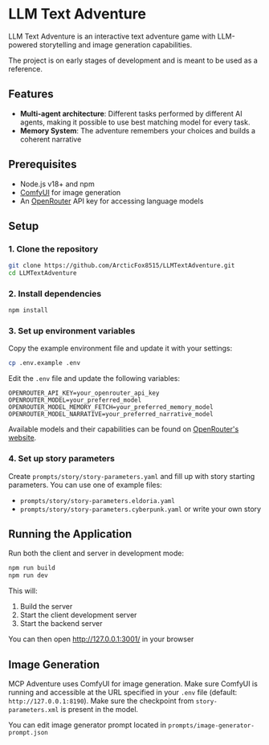 # LLM Text Adventure

LLM Text Adventure is an interactive text adventure game with LLM-powered storytelling and image generation capabilities.

The project is on early stages of development and is meant to be used as a reference.

## Features

- **Multi-agent architecture**: Different tasks performed by different AI agents, making it possible to use best matching model for every task.
- **Memory System**: The adventure remembers your choices and builds a coherent narrative

## Prerequisites

- Node.js v18+ and npm
- [ComfyUI](https://github.com/comfyanonymous/ComfyUI) for image generation
- An [OpenRouter](https://openrouter.ai/) API key for accessing language models

## Setup

### 1. Clone the repository

```bash
git clone https://github.com/ArcticFox8515/LLMTextAdventure.git
cd LLMTextAdventure
```

### 2. Install dependencies

```bash
npm install
```

### 3. Set up environment variables

Copy the example environment file and update it with your settings:

```bash
cp .env.example .env
```

Edit the `.env` file and update the following variables:

```
OPENROUTER_API_KEY=your_openrouter_api_key
OPENROUTER_MODEL=your_preferred_model
OPENROUTER_MODEL_MEMORY_FETCH=your_preferred_memory_model
OPENROUTER_MODEL_NARRATIVE=your_preferred_narrative_model
```

Available models and their capabilities can be found on [OpenRouter's website](https://openrouter.ai/models).

### 4. Set up story parameters

Create `prompts/story/story-parameters.yaml` and fill up with story starting parameters. You can use one of example files:
* `prompts/story/story-parameters.eldoria.yaml`
* `prompts/story/story-parameters.cyberpunk.yaml`
or write your own story

## Running the Application

Run both the client and server in development mode:

```bash
npm run build
npm run dev
```

This will:
1. Build the server
2. Start the client development server
3. Start the backend server

You can then open http://127.0.0.1:3001/ in your browser

## Image Generation

MCP Adventure uses ComfyUI for image generation. Make sure ComfyUI is running and accessible at the URL specified in your `.env` file (default: `http://127.0.0.1:8190`). Make sure the checkpoint from `story-parameters.xml` is present in the model.

You can edit image generator prompt located in `prompts/image-generator-prompt.json`